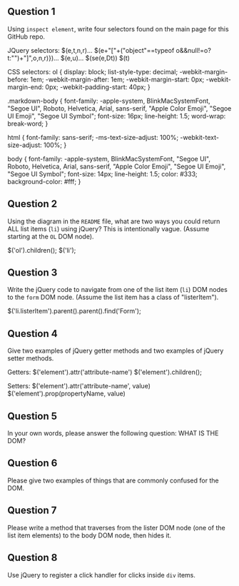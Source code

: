 ## Question 1

Using `inspect element`, write four selectors found on the main page for this
GitHub repo.

<!-- your answer starts here -->
JQuery selectors:
$(e,t,n,r)...
$(e+"["+("object"==typeof o&&null!=o?t:"")+"]",o,n,r)})...
$(e,u)...
$(se(e,Dt))
$(t)

CSS selectors:
ol {
    display: block;
    list-style-type: decimal;
    -webkit-margin-before: 1em;
    -webkit-margin-after: 1em;
    -webkit-margin-start: 0px;
    -webkit-margin-end: 0px;
    -webkit-padding-start: 40px;
}

.markdown-body {
    font-family: -apple-system, BlinkMacSystemFont, "Segoe UI", Roboto, Helvetica, Arial, sans-serif, "Apple Color Emoji", "Segoe UI Emoji", "Segoe UI Symbol";
    font-size: 16px;
    line-height: 1.5;
    word-wrap: break-word;
}

html {
    font-family: sans-serif;
    -ms-text-size-adjust: 100%;
    -webkit-text-size-adjust: 100%;
}

body {
    font-family: -apple-system, BlinkMacSystemFont, "Segoe UI", Roboto, Helvetica, Arial, sans-serif, "Apple Color Emoji", "Segoe UI Emoji", "Segoe UI Symbol";
    font-size: 14px;
    line-height: 1.5;
    color: #333;
    background-color: #fff;
}
<!-- your answer ends here -->

## Question 2

Using the diagram in the `README` file, what are two ways you could return ALL
list items (`li`) using jQuery? This is intentionally vague. (Assume starting
at the `OL` DOM node).

<!-- your answer starts here -->
$('ol').children();
$('li');
<!-- your answer ends here -->

## Question 3

Write the jQuery code to navigate from one of the list item (`li`) DOM nodes to
the `form` DOM node. (Assume the list item has a class of "listerItem").

<!-- your answer starts here -->
$('li.listerItem').parent().parent().find('Form');
<!-- your answer ends here -->

## Question 4

Give two examples of jQuery getter methods and two examples of jQuery setter
methods.

<!-- your answer starts here -->
Getters:
$('element').attr('attribute-name')
$('element').children();

Setters:
$('element').attr('attribute-name', value)
$('element').prop(propertyName, value)
<!-- your answer ends here -->

## Question 5

In your own words, please answer the following question: WHAT IS THE DOM?

<!-- your answer starts here -->

<!-- your answer ends here -->

## Question 6

Please give two examples of things that are commonly confused for the DOM.

<!-- your answer starts here -->

<!-- your answer ends here -->

## Question 7

Please write a method that traverses from the lister DOM node (one of the list
item elements) to the body DOM node, then hides it.

<!-- your answer starts here -->

<!-- your answer ends here -->

## Question 8

Use jQuery to register a click handler for clicks inside `div` items.

<!-- your answer starts here -->

<!-- your answer ends here -->
